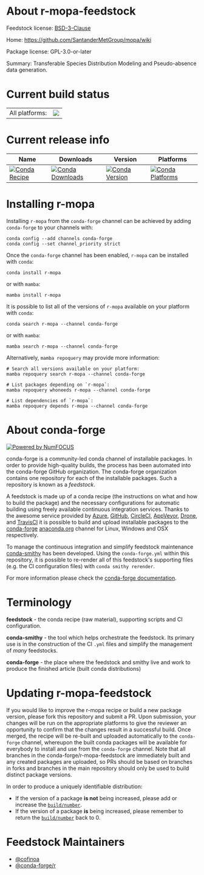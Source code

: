 About r-mopa-feedstock
======================

Feedstock license: [BSD-3-Clause](https://github.com/conda-forge/r-mopa-feedstock/blob/main/LICENSE.txt)

Home: https://github.com/SantanderMetGroup/mopa/wiki

Package license: GPL-3.0-or-later

Summary: Transferable Species Distribution Modeling and Pseudo-absence data generation.

Current build status
====================


<table><tr><td>All platforms:</td>
    <td>
      <a href="https://dev.azure.com/conda-forge/feedstock-builds/_build/latest?definitionId=16165&branchName=main">
        <img src="https://dev.azure.com/conda-forge/feedstock-builds/_apis/build/status/r-mopa-feedstock?branchName=main">
      </a>
    </td>
  </tr>
</table>

Current release info
====================

| Name | Downloads | Version | Platforms |
| --- | --- | --- | --- |
| [![Conda Recipe](https://img.shields.io/badge/recipe-r--mopa-green.svg)](https://anaconda.org/conda-forge/r-mopa) | [![Conda Downloads](https://img.shields.io/conda/dn/conda-forge/r-mopa.svg)](https://anaconda.org/conda-forge/r-mopa) | [![Conda Version](https://img.shields.io/conda/vn/conda-forge/r-mopa.svg)](https://anaconda.org/conda-forge/r-mopa) | [![Conda Platforms](https://img.shields.io/conda/pn/conda-forge/r-mopa.svg)](https://anaconda.org/conda-forge/r-mopa) |

Installing r-mopa
=================

Installing `r-mopa` from the `conda-forge` channel can be achieved by adding `conda-forge` to your channels with:

```
conda config --add channels conda-forge
conda config --set channel_priority strict
```

Once the `conda-forge` channel has been enabled, `r-mopa` can be installed with `conda`:

```
conda install r-mopa
```

or with `mamba`:

```
mamba install r-mopa
```

It is possible to list all of the versions of `r-mopa` available on your platform with `conda`:

```
conda search r-mopa --channel conda-forge
```

or with `mamba`:

```
mamba search r-mopa --channel conda-forge
```

Alternatively, `mamba repoquery` may provide more information:

```
# Search all versions available on your platform:
mamba repoquery search r-mopa --channel conda-forge

# List packages depending on `r-mopa`:
mamba repoquery whoneeds r-mopa --channel conda-forge

# List dependencies of `r-mopa`:
mamba repoquery depends r-mopa --channel conda-forge
```


About conda-forge
=================

[![Powered by
NumFOCUS](https://img.shields.io/badge/powered%20by-NumFOCUS-orange.svg?style=flat&colorA=E1523D&colorB=007D8A)](https://numfocus.org)

conda-forge is a community-led conda channel of installable packages.
In order to provide high-quality builds, the process has been automated into the
conda-forge GitHub organization. The conda-forge organization contains one repository
for each of the installable packages. Such a repository is known as a *feedstock*.

A feedstock is made up of a conda recipe (the instructions on what and how to build
the package) and the necessary configurations for automatic building using freely
available continuous integration services. Thanks to the awesome service provided by
[Azure](https://azure.microsoft.com/en-us/services/devops/), [GitHub](https://github.com/),
[CircleCI](https://circleci.com/), [AppVeyor](https://www.appveyor.com/),
[Drone](https://cloud.drone.io/welcome), and [TravisCI](https://travis-ci.com/)
it is possible to build and upload installable packages to the
[conda-forge](https://anaconda.org/conda-forge) [anaconda.org](https://anaconda.org/)
channel for Linux, Windows and OSX respectively.

To manage the continuous integration and simplify feedstock maintenance
[conda-smithy](https://github.com/conda-forge/conda-smithy) has been developed.
Using the ``conda-forge.yml`` within this repository, it is possible to re-render all of
this feedstock's supporting files (e.g. the CI configuration files) with ``conda smithy rerender``.

For more information please check the [conda-forge documentation](https://conda-forge.org/docs/).

Terminology
===========

**feedstock** - the conda recipe (raw material), supporting scripts and CI configuration.

**conda-smithy** - the tool which helps orchestrate the feedstock.
                   Its primary use is in the construction of the CI ``.yml`` files
                   and simplify the management of *many* feedstocks.

**conda-forge** - the place where the feedstock and smithy live and work to
                  produce the finished article (built conda distributions)


Updating r-mopa-feedstock
=========================

If you would like to improve the r-mopa recipe or build a new
package version, please fork this repository and submit a PR. Upon submission,
your changes will be run on the appropriate platforms to give the reviewer an
opportunity to confirm that the changes result in a successful build. Once
merged, the recipe will be re-built and uploaded automatically to the
`conda-forge` channel, whereupon the built conda packages will be available for
everybody to install and use from the `conda-forge` channel.
Note that all branches in the conda-forge/r-mopa-feedstock are
immediately built and any created packages are uploaded, so PRs should be based
on branches in forks and branches in the main repository should only be used to
build distinct package versions.

In order to produce a uniquely identifiable distribution:
 * If the version of a package **is not** being increased, please add or increase
   the [``build/number``](https://docs.conda.io/projects/conda-build/en/latest/resources/define-metadata.html#build-number-and-string).
 * If the version of a package **is** being increased, please remember to return
   the [``build/number``](https://docs.conda.io/projects/conda-build/en/latest/resources/define-metadata.html#build-number-and-string)
   back to 0.

Feedstock Maintainers
=====================

* [@cofinoa](https://github.com/cofinoa/)
* [@conda-forge/r](https://github.com/orgs/conda-forge/teams/r/)

